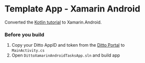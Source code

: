 # Template App - Xamarin Android

Converted the [Kotlin tutorial](https://docs.ditto.live/kotlin-task-app-quickstart) to Xamarin.Android.

### Before you build

1. Copy your Ditto AppID and token from the [Ditto Portal](https://portal.ditto.live/) to `MainActivity.cs`
2. Open `DittoXamarinAndroidTasksApp.sln` and build app